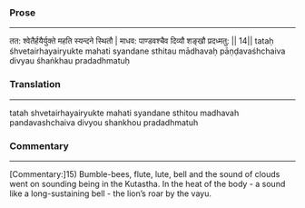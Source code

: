 ### Prose 
 --- 
तत: श्वेतैर्हयैर्युक्ते महति स्यन्दने स्थितौ |
माधव: पाण्डवश्चैव दिव्यौ शङ्खौ प्रदध्मतु: || 14||
tataḥ śhvetairhayairyukte mahati syandane sthitau
mādhavaḥ pāṇḍavaśhchaiva divyau śhaṅkhau pradadhmatuḥ

### Translation 
 --- 
tatah shvetairhayairyukte mahati syandane sthitou madhavah pandavashchaiva divyou shankhou pradadhmatuh

### Commentary 
 --- 
[Commentary:]15) Bumble-bees, flute, lute, bell and the sound of clouds went on sounding being in the Kutastha. In the heat of the body - a sound like a long-sustaining bell - the lion’s roar by the vayu.